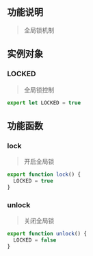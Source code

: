 ## 功能说明
> 全局锁机制

## 实例对象
### LOCKED
> 全局锁控制
```ts
export let LOCKED = true
```
## 功能函数
### lock
> 开启全局锁
```ts
export function lock() {
  LOCKED = true
}
```
### unlock
> 关闭全局锁
```ts
export function unlock() {
  LOCKED = false
}
```